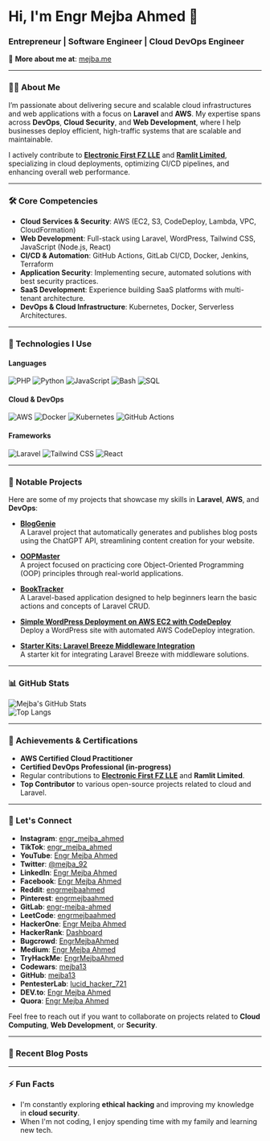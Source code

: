 
# Hi, I'm Engr Mejba Ahmed 👋

### Entrepreneur | Software Engineer | Cloud DevOps Engineer  
🔗 **More about me at**: [mejba.me](https://www.mejba.me)

---

### 👨‍💻 About Me  
I’m passionate about delivering secure and scalable cloud infrastructures and web applications with a focus on **Laravel** and **AWS**. My expertise spans across **DevOps**, **Cloud Security**, and **Web Development**, where I help businesses deploy efficient, high-traffic systems that are scalable and maintainable. 

I actively contribute to **[Electronic First FZ LLE](https://electronicfirst.com)** and **[Ramlit Limited](https://ramlit.com)**, specializing in cloud deployments, optimizing CI/CD pipelines, and enhancing overall web performance.

---

### 🛠️ Core Competencies
- **Cloud Services & Security**: AWS (EC2, S3, CodeDeploy, Lambda, VPC, CloudFormation)
- **Web Development**: Full-stack using Laravel, WordPress, Tailwind CSS, JavaScript (Node.js, React)
- **CI/CD & Automation**: GitHub Actions, GitLab CI/CD, Docker, Jenkins, Terraform
- **Application Security**: Implementing secure, automated solutions with best security practices.
- **SaaS Development**: Experience building SaaS platforms with multi-tenant architecture.
- **DevOps & Cloud Infrastructure**: Kubernetes, Docker, Serverless Architectures.

---

### 🔧 Technologies I Use
#### **Languages**
![PHP](https://img.shields.io/badge/-PHP-777BB4?style=for-the-badge&logo=php&logoColor=white)
![Python](https://img.shields.io/badge/-Python-3776AB?style=for-the-badge&logo=python&logoColor=white)
![JavaScript](https://img.shields.io/badge/-JavaScript-F7DF1E?style=for-the-badge&logo=javascript&logoColor=black)
![Bash](https://img.shields.io/badge/-Bash-4EAA25?style=for-the-badge&logo=gnu-bash&logoColor=white)
![SQL](https://img.shields.io/badge/-SQL-336791?style=for-the-badge&logo=postgresql&logoColor=white)

#### **Cloud & DevOps**
![AWS](https://img.shields.io/badge/-AWS-232F3E?style=for-the-badge&logo=amazon-aws&logoColor=white)
![Docker](https://img.shields.io/badge/-Docker-2496ED?style=for-the-badge&logo=docker&logoColor=white)
![Kubernetes](https://img.shields.io/badge/-Kubernetes-326CE5?style=for-the-badge&logo=kubernetes&logoColor=white)
![GitHub Actions](https://img.shields.io/badge/-GitHub%20Actions-2088FF?style=for-the-badge&logo=github-actions&logoColor=white)

#### **Frameworks**
![Laravel](https://img.shields.io/badge/-Laravel-FF2D20?style=for-the-badge&logo=laravel&logoColor=white)
![Tailwind CSS](https://img.shields.io/badge/-TailwindCSS-06B6D4?style=for-the-badge&logo=tailwindcss&logoColor=white)
![React](https://img.shields.io/badge/-React-61DAFB?style=for-the-badge&logo=react&logoColor=black)

---

### 🚀 Notable Projects
Here are some of my projects that showcase my skills in **Laravel**, **AWS**, and **DevOps**:

- **[BlogGenie](https://github.com/mejba13/BlogGenie)**  
  A Laravel project that automatically generates and publishes blog posts using the ChatGPT API, streamlining content creation for your website.
  
- **[OOPMaster](https://github.com/mejba13/OOPMaster)**  
  A project focused on practicing core Object-Oriented Programming (OOP) principles through real-world applications.
  
- **[BookTracker](https://github.com/mejba13/BookTracker)**  
  A Laravel-based application designed to help beginners learn the basic actions and concepts of Laravel CRUD.

- **[Simple WordPress Deployment on AWS EC2 with CodeDeploy](https://github.com/mejba13/Simple-WordPress-Deployment-EC2-CodeDeploy)**  
  Deploy a WordPress site with automated AWS CodeDeploy integration.

- **[Starter Kits: Laravel Breeze Middleware Integration](https://github.com/mejba13/Starter-Kits-Breeze-Middleware-Integration)**  
  A starter kit for integrating Laravel Breeze with middleware solutions.

---

### 📊 GitHub Stats
![Mejba's GitHub Stats](https://github-readme-stats.vercel.app/api?username=mejba13&show_icons=true&theme=tokyonight)  
![Top Langs](https://github-readme-stats.vercel.app/api/top-langs/?username=mejba13&layout=compact&theme=tokyonight)

---

### 🏅 Achievements & Certifications
- **AWS Certified Cloud Practitioner**
- **Certified DevOps Professional (in-progress)**
- Regular contributions to **[Electronic First FZ LLE](https://electronicfirst.com)** and **Ramlit Limited**.
- **Top Contributor** to various open-source projects related to cloud and Laravel.

---

### 🔗 Let's Connect

- **Instagram**: [engr_mejba_ahmed](https://www.instagram.com/engr_mejba_ahmed/)  
- **TikTok**: [engr_mejba_ahmed](https://www.tiktok.com/@engr_mejba_ahmed)  
- **YouTube**: [Engr Mejba Ahmed](https://www.youtube.com/channel/UCfLIuNxRfXT7HmvvB9Ld0SA)  
- **Twitter**: [@mejba_92](https://x.com/mejba_92)  
- **LinkedIn**: [Engr Mejba Ahmed](https://www.linkedin.com/in/engr-mejba-ahmed-795ab3165/)  
- **Facebook**: [Engr Mejba Ahmed](https://www.facebook.com/engrmejbaahmed/)  
- **Reddit**: [engrmejbaahmed](https://www.reddit.com/user/engrmejbaahmed/)  
- **Pinterest**: [engrmejbaahmed](https://www.pinterest.com/engrmejbaahmed/)  
- **GitLab**: [engr-mejba-ahmed](https://gitlab.com/engr-mejba-ahmed)  
- **LeetCode**: [engrmejbaahmed](https://leetcode.com/u/engrmejbaahmed/)  
- **HackerOne**: [Engr Mejba Ahmed](https://hackerone.com/engrmejbaahmed?type=user)  
- **HackerRank**: [Dashboard](https://www.hackerrank.com/dashboard)  
- **Bugcrowd**: [EngrMejbaAhmed](https://bugcrowd.com/EngrMejbaAhmed)  
- **Medium**: [Engr Mejba Ahmed](https://medium.com/@engr-mejba-ahmed)  
- **TryHackMe**: [EngrMejbaAhmed](https://tryhackme.com/r/p/EngrMejbaAhmed)  
- **Codewars**: [mejba13](https://www.codewars.com/users/mejba13)  
- **GitHub**: [mejba13](https://github.com/mejba13)  
- **PentesterLab**: [lucid_hacker_721](https://pentesterlab.com/profile/lucid_hacker_721)  
- **DEV.to**: [Engr Mejba Ahmed](https://dev.to/engrmejbaahmed)  
- **Quora**: [Engr Mejba Ahmed](https://www.quora.com/profile/Engr-Mejba-Ahmed)  



Feel free to reach out if you want to collaborate on projects related to **Cloud Computing**, **Web Development**, or **Security**.

---

### 📝 Recent Blog Posts
<!-- BLOG-POST-LIST:START -->
<!-- BLOG-POST-LIST:END -->

---

### ⚡ Fun Facts
- I'm constantly exploring **ethical hacking** and improving my knowledge in **cloud security**.
- When I'm not coding, I enjoy spending time with my family and learning new tech.
